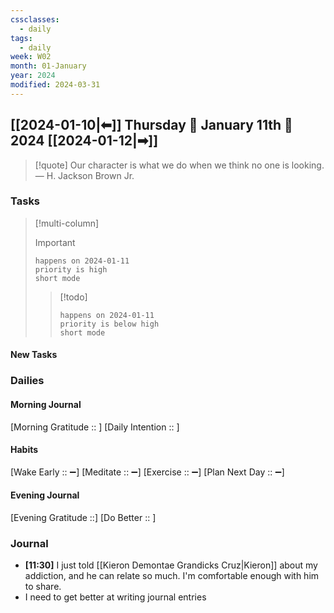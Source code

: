 ```yaml
---
cssclasses:
  - daily
tags:
  - daily
week: W02
month: 01-January
year: 2024
modified: 2024-03-31
---
```


## [[2024-01-10|⬅]] Thursday 🔹 January 11th 🔹 2024 [[2024-01-12|➡]]

> [!quote] Our character is what we do when we think no one is looking.
> — H. Jackson Brown Jr.

### Tasks

> [!multi-column]
> 
> > [!important]
> > ```tasks
> > happens on 2024-01-11
> > priority is high
> > short mode
> > ```
> 
> > [!todo]
> > ```tasks
> > happens on 2024-01-11
> > priority is below high
> > short mode
> > ```

#### New Tasks

###  Dailies

#### Morning Journal
[Morning Gratitude :: ]
[Daily Intention :: ]

#### Habits
[Wake Early :: ➖]
[Meditate :: ➖]
[Exercise :: ➖]
[Plan Next Day :: ➖]

#### Evening Journal
[Evening Gratitude ::]
[Do Better :: ]

### Journal

- **[11:30]**  I just told [[Kieron Demontae Grandicks Cruz|Kieron]] about my addiction, and he can relate so much. I'm comfortable enough with him to share.
- I need to get better at writing journal entries